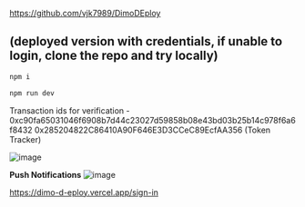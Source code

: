 https://github.com/vjk7989/DimoDEploy

## (deployed version with credentials, if unable to login, clone the repo and try locally)
```javascript
npm i
```
 ```javascript
npm run dev
```


Transaction ids for verification - 
0xc90fa65031046f6908b7d44c23027d59858b08e43bd03b25b14c978f6a6f8432
0x285204822C86410A90F646E3D3CCeC89EcfAA356 (Token Tracker)


![image](https://github.com/vjk7989/thirdweb-dimoHacks/assets/92521801/655be8fd-c25a-46d5-82d5-047004381c30)


**Push Notifications**
![image](https://github.com/vjk7989/thirdweb-dimoHacks/assets/92521801/6b2ec669-9ac5-4ed3-87e7-e7f56785a05d)






https://dimo-d-eploy.vercel.app/sign-in

